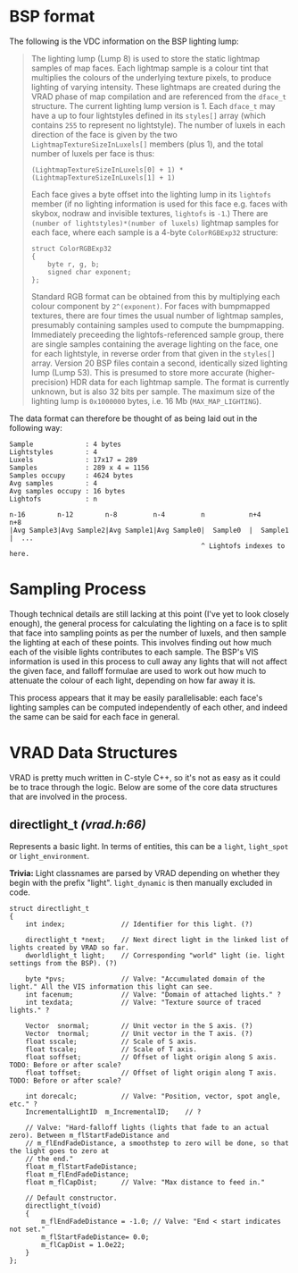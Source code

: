 # BSP format
The following is the VDC information on the BSP lighting lump:

> The lighting lump (Lump 8) is used to store the static lightmap samples of map faces. Each lightmap sample is a colour tint that multiplies the colours of the underlying texture pixels, to produce lighting of varying intensity. These lightmaps are created during the VRAD phase of map compilation and are referenced from the `dface_t` structure. The current lighting lump version is 1.
> Each `dface_t` may have a up to four lightstyles defined in its `styles[]` array (which contains `255` to represent no lightstyle). The number of luxels in each direction of the face is given by the two `LightmapTextureSizeInLuxels[]` members (plus 1), and the total number of luxels per face is thus:
> ```
> (LightmapTextureSizeInLuxels[0] + 1) * (LightmapTextureSizeInLuxels[1] + 1)
> ```
> Each face gives a byte offset into the lighting lump in its `lightofs` member (if no lighting information is used for this face e.g. faces with skybox, nodraw and invisible textures, `lightofs` is `-1`.) There are `(number of lightstyles)*(number of luxels)` lightmap samples for each face, where each sample is a 4-byte `ColorRGBExp32` structure:
> ```
> struct ColorRGBExp32
> {
>     byte r, g, b;
>     signed char exponent;
> };
> ```
> Standard RGB format can be obtained from this by multiplying each colour component by `2^(exponent)`. For faces with bumpmapped textures, there are four times the usual number of lightmap samples, presumably containing samples used to compute the bumpmapping.
> Immediately preceeding the lightofs-referenced sample group, there are single samples containing the average lighting on the face, one for each lightstyle, in reverse order from that given in the `styles[]` array.
> Version 20 BSP files contain a second, identically sized lighting lump (Lump 53). This is presumed to store more accurate (higher-precision) HDR data for each lightmap sample. The format is currently unknown, but is also 32 bits per sample.
> The maximum size of the lighting lump is `0x1000000` bytes, i.e. 16 Mb (`MAX_MAP_LIGHTING`).

The data format can therefore be thought of as being laid out in the following way:

```
Sample             : 4 bytes
Lightstyles        : 4
Luxels             : 17x17 = 289
Samples            : 289 x 4 = 1156
Samples occupy     : 4624 bytes
Avg samples        : 4
Avg samples occupy : 16 bytes
Lightofs           : n

n-16        n-12        n-8         n-4         n           n+4         n+8
|Avg Sample3|Avg Sample2|Avg Sample1|Avg Sample0|  Sample0  |  Sample1  |  ...
												^ Lightofs indexes to here.
```

# Sampling Process
Though technical details are still lacking at this point (I've yet to look closely enough), the general process for calculating the lighting on a face is to split that face into sampling points as per the number of luxels, and then sample the lighting at each of these points. This involves finding out how much each of the visible lights contributes to each sample. The BSP's VIS information is used in this process to cull away any lights that will not affect the given face, and falloff formulae are used to work out how much to attenuate the colour of each light, depending on how far away it is.

This process appears that it may be easily parallelisable: each face's lighting samples can be computed independently of each other, and indeed the same can be said for each face in general.

# VRAD Data Structures

VRAD is pretty much written in C-style C++, so it's not as easy as it could be to trace through the logic. Below are some of the core data structures that are involved in the process.

## directlight_t *(vrad.h:66)*

Represents a basic light. In terms of entities, this can be a `light`, `light_spot` or `light_environment`.

**Trivia:** Light classnames are parsed by VRAD depending on whether they begin with the prefix "light". `light_dynamic` is then manually excluded in code.

```
struct directlight_t
{
	int index;              // Identifier for this light. (?)

	directlight_t *next;	// Next direct light in the linked list of lights created by VRAD so far.
	dworldlight_t light;    // Corresponding "world" light (ie. light settings from the BSP). (?)

	byte *pvs;              // Valve: "Accumulated domain of the light." All the VIS information this light can see.
	int facenum;	        // Valve: "Domain of attached lights." ?
	int texdata;	        // Valve: "Texture source of traced lights." ?

	Vector	snormal;        // Unit vector in the S axis. (?)
	Vector	tnormal;        // Unit vector in the T axis. (?)
	float sscale;           // Scale of S axis.
	float tscale;           // Scale of T axis.
	float soffset;          // Offset of light origin along S axis. TODO: Before or after scale?
	float toffset;          // Offset of light origin along T axis. TODO: Before or after scale?

	int dorecalc;           // Valve: "Position, vector, spot angle, etc." ?
	IncrementalLightID	m_IncrementalID;    // ?

	// Valve: "Hard-falloff lights (lights that fade to an actual zero). Between m_flStartFadeDistance and
	// m_flEndFadeDistance, a smoothstep to zero will be done, so that the light goes to zero at
	// the end."
	float m_flStartFadeDistance;
	float m_flEndFadeDistance;
	float m_flCapDist;      // Valve: "Max distance to feed in."

    // Default constructor.
	directlight_t(void)
	{
		m_flEndFadeDistance = -1.0; // Valve: "End < start indicates not set."
		m_flStartFadeDistance= 0.0;
		m_flCapDist = 1.0e22;
	}
};
```